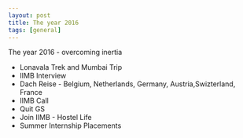 ```yaml
---
layout: post
title: The year 2016
tags: [general]
---
```


The year 2016 - overcoming inertia

- Lonavala Trek and Mumbai Trip
- IIMB Interview
- Dach Reise - Belgium, Netherlands, Germany, Austria,Swizterland, France
- IIMB Call
- Quit GS
- Join IIMB - Hostel Life
- Summer Internship Placements
